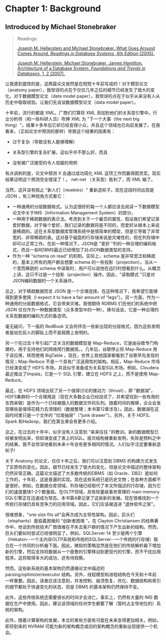# Chapter 1: Background

## Introduced by Michael Stonebraker

> Readings:
>
> [Joseph M. Hellerstein and Michael Stonebraker. What Goes Around Comes Around. *Readings in Database Systems*, 4th Edition (2005).](https://scholar.google.com/scholar?cluster=7366182905777149494)
>
> [Joseph M. Hellerstein, Michael Stonebraker, James Hamilton. Architecture of a Database System. *Foundations and Trends in Databases*, 1, 2 (2007).](https://scholar.google.com/scholar?cluster=11466590537214723805)

让我感到震惊的是，这两篇论文居然是在短短十年前写成的！对于模型论文（anatomy paper），我惊讶的点在于仅仅几年之后的细节已经发生了很大的变化。对于数据模型论文（data model paper），我惊讶的点在于似乎从来没有人从历史中吸取经验。让我们先谈谈数据模型论文（data model paper）。

十年前，流行的都是 XML。厂商们打算将 XML 添加到他们的关系型引擎中。行业分析师（和一些科研人员）吹捧 XML 为 "下一个大事（the next big thing）"。结果十多年后它却已经变得小众，并且这个领域也已向前发展了。在我看来，（正如论文中预测的那样）导致这个结果的因素有：

- 过于复杂（导致没有人能够理解）

- 关系型引擎的复杂扩展，这似乎并不那么好，而且

- 没有被广泛接受的令人信服的用例

有点讽刺的是，论文中预测 X 会通过成功简化 XML 这项工作而赢得图灵奖。现实结果证明这个预测完全错误了！。 net-net （关系型）胜利了，而 XML 输了。

当然，这并没有阻止 "新人们（newbies）" 重新造轮子。现在这段时间出现是 JSON ，有三种视角方式看它：

- 一种通用的分层数据格式。认为这很好的每一个人都应该去阅读一下数据模型论文中关于IMS（Information Management System）的部分。
- 一种用于稀疏数据的表示法。考虑到关于一个雇员的属性，假设我们希望记录爱好数据。对于每个爱好，我们记录的数据将是不同的，而爱好从根本上来说是稀疏的。这在关系型数据库管理系统中是很简单的模型，但是它导致了非常宽的、非常稀疏的表。这对基于磁盘的行存储来说是灾难性的，但在列存储中却可以正常工作。在前一种情况下，JSON是 "爱好 "列的一种合理的编码格式，而且一些RDBMS最近已经增加了对JSON数据类型的支持。
- 作为一种 “schema on read” 的机制。实际上，schema 是非常宽泛和稀疏的，基本上所有的用户都会想要 schema 的一些投影（projection）。当从一个宽而稀疏的 schema 中读取时，用户可以说他在运行时想看到什么。从概念上讲，这只不过是一个投影（projection）操作。因此，"读取模式 "只是对JSON编码数据的一个关系操作。

总之，对于稀疏数据而言 JSON 是一个合理选择。在这种情况下，我希望它能够得到更多使用（I expect it to have a fair amount of “legs”）。另一方面，作为一种通用的分层数据格式，它会带来灾难。我很期待 RDBMS 们在他们的系统中把 JSON 仅仅作为一种数据类型（众多类型中的一种）。换句话说，它是一种合理的关系型数据的编码方式的备选项。

毫无疑问，下一版的 RedBook 又会将抨击一些新出现的分层格式，因为这些发明者是站在前人的脚趾上而不是肩膀上发明的。

另一个在过去十年引起广泛关注的数据模型是 Map-Reduce，它是由谷歌专门构建的，用于支持他们的网络爬行数据库。。几年后，谷歌停止将 Map-Reduce 用于该应用，转而使用 BigTable 。现在，世界上其他国家都看到了谷歌早先发现的情况；Map-Reduce 不是一个具有广泛适用性的架构。相反，Map-Reduce 市场已经演变成了 HDFS 市场，并且似乎准备成为关系型SQL市场。例如，Cloudera 最近推出了Impala，它是一个 SQL 引擎，建立在 HDFS 之上，而不是使用 Map-Reduce。

最近，在 HDFS 领域出现了另一个值得讨论的推动力（thrust），即 "数据湖"。HDFS集群的一个合理用途（现在大多数企业已经投资了，并希望找到一些有用的东西来做）是作为一个已经被摄入的数据文件的队列。随着时间的推移，企业会发现哪些是值得花精力去清理的（数据整理；本书第12章涉及）。因此，数据湖在这段时间里只是一个文件的 "垃圾抽屉"（“junk drawer”）。另外，关于 HDFS、Spark 和Hadoop，我们在第五章会有更多介绍。

总之，在过去的十年中，似乎没有人注意到 "来来往往 "的教训。新的数据模型已经被发明出来，但却演变成了表上的SQL。层次结构被重新发明，失败是预料之中的结果。我不会惊讶地看到未来十年会有更多相同的情况。人们似乎注定要重新造轮子!

关于 Anatomy 的论文，仅仅十年之后，我们可以注意到 DBMS 的构建方式发生了实质性的变化。因此，细节已经发生了很大的变化，但是论文中描述的整体架构仍然非常正确。这篇论文描述了大多数传统的DBMS（如 Oracle、DB2）是如何工作的，十年前，这是普遍的实现。现在这些系统已是历史文物；在各种方面都不是很好。例如，在数据仓库领域，列存储已经取代了本文所描述的行存储，因为它们的速度要快1-2个数量级。在OLTP领域，具有轻量级事务管理的 main memory SQL引擎正在迅速成为常态。本书第4章记录了这些新的发展。现在很难找到一个传统行存储仍具有竞争力的应用领域。因此，它们应该被送进 "退休软件之家"。

很难想象，"one size fits all"会再次成为主导性架构。因此，巨头们（elephants）面临着困难的 "创新者困境 "。在 Clayton Christiansen 的经典著作中，他谈到传统技术厂商很难在不失去客户群的情况下产生出新的结构。然而，巨头们要如何尝试已经很明显了。例如，SQLServer 14 至少是两个引擎（Hekaton--一个主内存OLTP系统和传统的SQLServer--一个传统的行存储）联合在一个共同的分析器下面。因此，微软的策略显然是在他们的传统解析器下增加新的引擎，然后支持将数据从一个疲惫的引擎移动到更现代的引擎，而不干扰应用程序。这将取得多大的成功，还有待观察。

然而，这些新系统的基本架构仍然遵循论文中描述的 parsing/optimizer/executor 结构。另外，线程模型和进程结构在今天和十年前一样重要。因此，读者应该注意到，并发控制、崩溃恢复、优化、数据结构和索引的细节都处于快速变化的状态，但是 DBMS 的基本架构仍然保持不变。

此外，这些传统系统还需要很长的时间才会消亡。事实上，仍然有大量的 IMS 数据在生产中使用。因此，建议该领域的任何学生都要了解（暂时占主导地位的）系统的架构。

此外，随着计算架构的发展，本文的某些方面有可能在未来变得更加相关。例如，即将到来的 NVRAM 可能为新的架构概念或旧的架构概念的重新出现提供一个机会。
